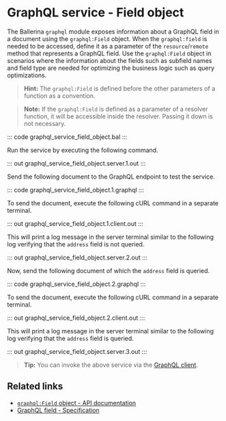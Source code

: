 # GraphQL service - Field object

The Ballerina `graphql` module exposes information about a GraphQL field in a document using the `graphql:Field` object. When the `graphql:field` is needed to be accessed, define it as a parameter of the `resource`/`remote` method that represents a GraphQL field. Use the `graphql:Field` object in scenarios where the information about the fields such as subfield names and field type are needed for optimizing the business logic such as query optimizations.

>**Hint:** The `graphql:Field` is defined before the other parameters of a function as a convention.

>**Note:** If the `graphql:Field` is defined as a parameter of a resolver function, it will be accessible inside the resolver. Passing it down is not necessary.

::: code graphql_service_field_object.bal :::

Run the service by executing the following command.

::: out graphql_service_field_object.server.1.out :::

Send the following document to the GraphQL endpoint to test the service.

::: code graphql_service_field_object.1.graphql :::

To send the document, execute the following cURL command in a separate terminal.

::: out graphql_service_field_object.1.client.out :::

This will print a log message in the server terminal similar to the following log verifying that the `address` field is not queried.

::: out graphql_service_field_object.server.2.out :::

Now, send the following document of which the `address` field is queried.

::: code graphql_service_field_object.2.graphql :::

To send the document, execute the following cURL command in a separate terminal.

::: out graphql_service_field_object.2.client.out :::

This will print a log message in the server terminal similar to the following log verifying that the `address` field is queried.

::: out graphql_service_field_object.server.3.out :::

>**Tip:** You can invoke the above service via the [GraphQL client](/learn/by-example/graphql-client-query-endpoint/).

## Related links

- [`graphql:Field` object - API documentation](https://lib.ballerina.io/ballerina/graphql/latest#Field)
- [GraphQL field - Specification](/spec/graphql/#102-field-object)
